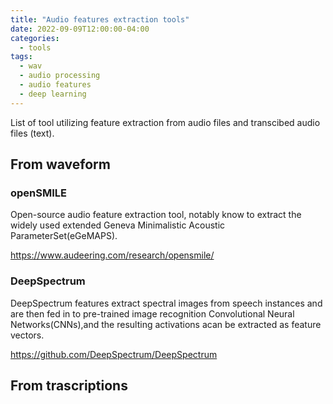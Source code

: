 ```yaml
---
title: "Audio features extraction tools"
date: 2022-09-09T12:00:00-04:00
categories:
  - tools
tags:
  - wav
  - audio processing
  - audio features
  - deep learning
---
```


List of tool utilizing feature extraction from audio files and transcibed audio files (text).

## From waveform

### openSMILE

Open-source audio feature extraction tool, notably know to extract the widely used extended Geneva Minimalistic Acoustic ParameterSet(eGeMAPS).

<https://www.audeering.com/research/opensmile/>

### DeepSpectrum

DeepSpectrum features extract spectral images from speech instances and are then fed in to pre-trained image recognition Convolutional Neural Networks(CNNs),and the resulting activations acan be extracted as feature vectors.

<https://github.com/DeepSpectrum/DeepSpectrum>

## From trascriptions
